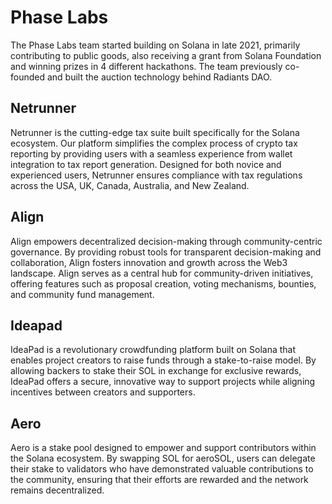 # Phase Labs
The Phase Labs team started building on Solana in late 2021, primarily contributing to public
goods, also receiving a grant from Solana Foundation and winning prizes in 4 different hackathons. The
team previously co-founded and built the auction technology behind Radiants DAO.

## Netrunner
Netrunner is the cutting-edge tax suite built specifically for the Solana ecosystem. Our platform simplifies the complex process of crypto tax reporting by providing users with a seamless experience from wallet integration to tax report generation. Designed for both novice and experienced users, Netrunner ensures compliance with tax regulations across the USA, UK, Canada, Australia, and New Zealand.

## Align
Align empowers decentralized decision-making through community-centric governance. By providing robust tools for transparent decision-making and collaboration, Align fosters innovation and growth across the Web3 landscape. Align serves as a central hub for community-driven initiatives, offering features such as proposal creation, voting mechanisms, bounties, and community fund management.

## Ideapad
IdeaPad is a revolutionary crowdfunding platform built on Solana that enables project creators to raise funds through a stake-to-raise model. By allowing backers to stake their SOL in exchange for exclusive rewards, IdeaPad offers a secure, innovative way to support projects while aligning incentives between creators and supporters.

## Aero
Aero is a stake pool designed to empower and support contributors within the Solana ecosystem. By swapping SOL for aeroSOL, users can delegate their stake to validators who have demonstrated valuable contributions to the community, ensuring that their efforts are rewarded and the network remains decentralized.
